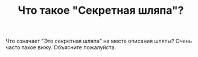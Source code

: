 ﻿---
title: "Что такое &quot;Секретная шляпа&quot;?"
se.owner.user_id: 507516
se.owner.display_name: "Nickolay Chistov"
se.owner.link: "https://ru.meta.stackoverflow.com/users/507516/nickolay-chistov"
se.link: "https://ru.meta.stackoverflow.com/questions/12255/%d0%a7%d1%82%d0%be-%d1%82%d0%b0%d0%ba%d0%be%d0%b5-%d0%a1%d0%b5%d0%ba%d1%80%d0%b5%d1%82%d0%bd%d0%b0%d1%8f-%d1%88%d0%bb%d1%8f%d0%bf%d0%b0"
se.question_id: 12255
se.post_type: question
---
<p>Что означает &quot;Это секретная шляпа&quot; на месте описания шляпы? Очень часто такое вижу. Объясните пожалуйста.</p>

